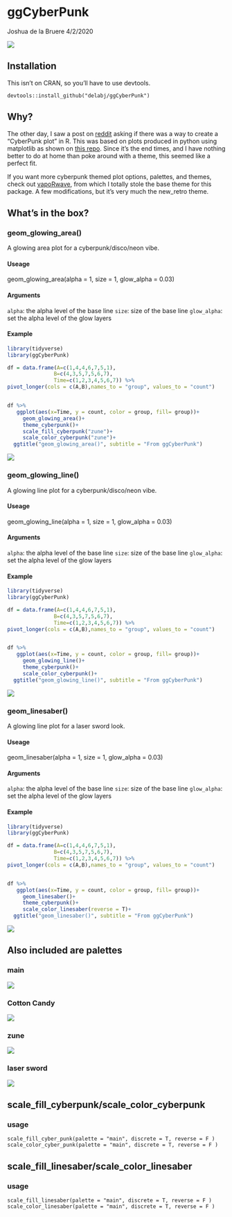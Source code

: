 ggCyberPunk
================
Joshua de la Bruere
4/2/2020

![](readme_files/figure-gfm/unnamed-chunk-1-1.png)<!-- -->

## Installation

This isn’t on CRAN, so you’ll have to use devtools.

`devtools::install_github("delabj/ggCyberPunk")`

## Why?

The other day, I saw a post on
[reddit](https://www.reddit.com/r/rstats/comments/fsncqz/cyberpunk_plots_in_r/)
asking if there was a way to create a “CyberPunk plot” in R. This was
based on plots produced in python using matplotlib as shown on [this
repo](https://github.com/dhaitz/mplcyberpunk). Since it’s the end times,
and I have nothing better to do at home than poke around with a theme,
this seemed like a perfect fit.

If you want more cyberpunk themed plot options, palettes, and themes,
check out [vapoRwave](https://github.com/moldach/vapoRwave), from which
I totally stole the base theme for this package. A few modifications,
but it’s very much the new\_retro theme.

## What’s in the box?

### geom\_glowing\_area()

A glowing area plot for a cyberpunk/disco/neon vibe.

#### Useage

geom\_glowing\_area(alpha = 1, size = 1, glow\_alpha = 0.03)

#### Arguments

`alpha`: the alpha level of the base line `size`: size of the base line
`glow_alpha`: set the alpha level of the glow layers

#### Example

``` r
library(tidyverse)
library(ggCyberPunk)

df = data.frame(A=c(1,4,4,6,7,5,1),
               B=c(4,3,5,7,5,6,7),
               Time=c(1,2,3,4,5,6,7)) %>%
pivot_longer(cols = c(A,B),names_to = "group", values_to = "count")


df %>%
   ggplot(aes(x=Time, y = count, color = group, fill= group))+
     geom_glowing_area()+
     theme_cyberpunk()+
     scale_fill_cyberpunk("zune")+
     scale_color_cyberpunk("zune")+
  ggtitle("geom_glowing_area()", subtitle = "From ggCyberPunk")
```

![](readme_files/figure-gfm/unnamed-chunk-2-1.png)<!-- -->

### geom\_glowing\_line()

A glowing line plot for a cyberpunk/disco/neon vibe.

#### Useage

geom\_glowing\_line(alpha = 1, size = 1, glow\_alpha = 0.03)

#### Arguments

`alpha`: the alpha level of the base line `size`: size of the base line
`glow_alpha`: set the alpha level of the glow layers

#### Example

``` r
library(tidyverse)
library(ggCyberPunk)

df = data.frame(A=c(1,4,4,6,7,5,1),
               B=c(4,3,5,7,5,6,7),
               Time=c(1,2,3,4,5,6,7)) %>%
pivot_longer(cols = c(A,B),names_to = "group", values_to = "count")


df %>%
   ggplot(aes(x=Time, y = count, color = group, fill= group))+
     geom_glowing_line()+
     theme_cyberpunk()+
     scale_color_cyberpunk()+
  ggtitle("geom_glowing_line()", subtitle = "From ggCyberPunk")
```

![](readme_files/figure-gfm/unnamed-chunk-3-1.png)<!-- -->

### geom\_linesaber()

A glowing line plot for a laser sword look.

#### Useage

geom\_linesaber(alpha = 1, size = 1, glow\_alpha = 0.03)

#### Arguments

`alpha`: the alpha level of the base line `size`: size of the base line
`glow_alpha`: set the alpha level of the glow layers

#### Example

``` r
library(tidyverse)
library(ggCyberPunk)

df = data.frame(A=c(1,4,4,6,7,5,1),
               B=c(4,3,5,7,5,6,7),
               Time=c(1,2,3,4,5,6,7)) %>%
pivot_longer(cols = c(A,B),names_to = "group", values_to = "count")


df %>%
   ggplot(aes(x=Time, y = count, color = group, fill= group))+
     geom_linesaber()+
     theme_cyberpunk()+
     scale_color_linesaber(reverse = T)+
  ggtitle("geom_linesaber()", subtitle = "From ggCyberPunk")
```

![](readme_files/figure-gfm/unnamed-chunk-4-1.png)<!-- -->

## Also included are palettes

### main

![](readme_files/figure-gfm/unnamed-chunk-5-1.png)<!-- -->

### Cotton Candy

![](readme_files/figure-gfm/unnamed-chunk-6-1.png)<!-- -->

### zune

![](readme_files/figure-gfm/unnamed-chunk-7-1.png)<!-- -->

### laser sword

![](readme_files/figure-gfm/unnamed-chunk-8-1.png)<!-- -->

## scale\_fill\_cyberpunk/scale\_color\_cyberpunk

### usage

`scale_fill_cyber_punk(palette = "main", discrete = T, reverse = F )`
`scale_color_cyber_punk(palette = "main", discrete = T, reverse = F )`

## scale\_fill\_linesaber/scale\_color\_linesaber

### usage

`scale_fill_linesaber(palette = "main", discrete = T, reverse = F )`
`scale_color_linesaber(palette = "main", discrete = T, reverse = F )`
